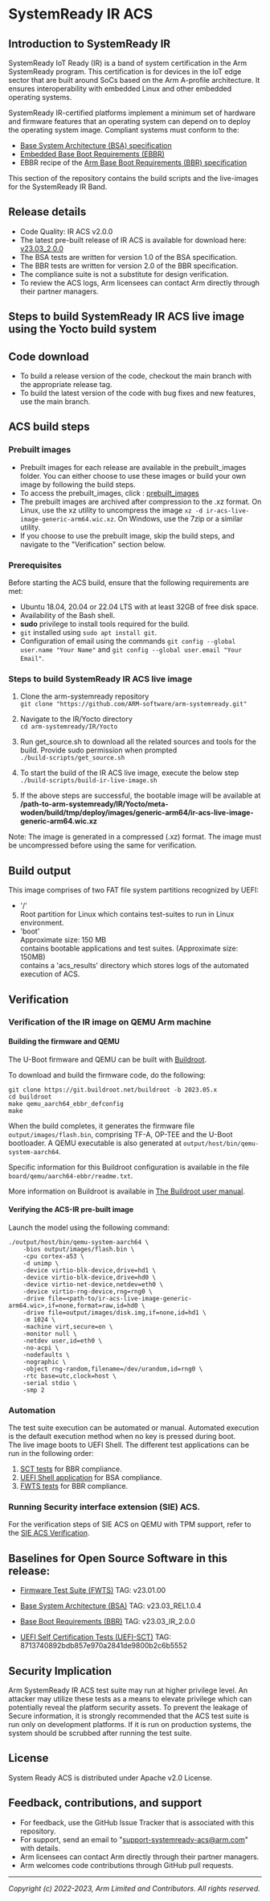 # SystemReady IR ACS

## Introduction to SystemReady IR
SystemReady IoT Ready (IR) is a band of system certification in the Arm SystemReady program. This certification is for devices in the IoT edge sector that are built around SoCs based on the Arm A-profile architecture. It ensures interoperability with embedded Linux and other embedded operating systems.

SystemReady IR-certified platforms implement a minimum set of hardware and firmware features that an operating system can depend on to deploy the operating system image. Compliant systems must conform to the:
* [Base System Architecture (BSA) specification](https://developer.arm.com/documentation/den0094/latest)
* [Embedded Base Boot Requirements (EBBR)](https://developer.arm.com/architectures/platform-design/embedded-systems)
* EBBR recipe of the [Arm Base Boot Requirements (BBR) specification](https://developer.arm.com/documentation/den0044/latest)

This section of the repository contains the build scripts and the live-images for the SystemReady IR Band.

## Release details
 - Code Quality: IR ACS v2.0.0
 - The latest pre-built release of IR ACS is available for download here: [v23.03_2.0.0](https://github.com/ARM-software/arm-systemready/tree/main/IR/prebuilt_images/v23.03_2.0.0)
 - The BSA tests are written for version 1.0 of the BSA specification.
 - The BBR tests are written for version 2.0 of the BBR specification.
 - The compliance suite is not a substitute for design verification.
 - To review the ACS logs, Arm licensees can contact Arm directly through their partner managers.



## Steps to build SystemReady IR ACS live image using the Yocto build system

## Code download
- To build a release version of the code, checkout the main branch with the appropriate release tag.
- To build the latest version of the code with bug fixes and new features, use the main branch.

## ACS build steps

### Prebuilt images
- Prebuilt images for each release are available in the prebuilt_images folder. You can either choose to use these images or build your own image by following the build steps.
- To access the prebuilt_images, click : [prebuilt_images](prebuilt_images/)
- The prebuilt images are archived after compression to the .xz format. On Linux, use the xz utility to uncompress the image `xz -d ir-acs-live-image-generic-arm64.wic.xz`. On Windows, use the 7zip or a similar utility.
- If you choose to use the prebuilt image, skip the build steps, and navigate to the "Verification" section below.


### Prerequisites
Before starting the ACS build, ensure that the following requirements are met:
 - Ubuntu 18.04, 20.04 or 22.04 LTS with at least 32GB of free disk space.
 - Availability of the Bash shell.
 - **sudo** privilege to install tools required for the build.
 - `git` installed using `sudo apt install git`.
 - Configuration of email using the commands `git config --global user.name "Your Name"` and `git config --global user.email "Your Email"`.

### Steps to build SystemReady IR ACS live image
1. Clone the arm-systemready repository <br />
 `git clone "https://github.com/ARM-software/arm-systemready.git"`

2. Navigate to the IR/Yocto directory <br />
 `cd arm-systemready/IR/Yocto`

3. Run get_source.sh to download all the related sources and tools for the build. Provide sudo permission when prompted <br />
 `./build-scripts/get_source.sh` <br />

4. To start the build of the IR ACS live image, execute the below step <br />
 `./build-scripts/build-ir-live-image.sh`

5. If the above steps are successful, the bootable image will be available at <br />
  **/path-to-arm-systemready/IR/Yocto/meta-woden/build/tmp/deploy/images/generic-arm64/ir-acs-live-image-generic-arm64.wic.xz**

Note: The image is generated in a compressed (.xz) format. The image must be uncompressed before using the same for verification.<br />

## Build output
This image comprises of two FAT file system partitions recognized by UEFI: <br />
- '/' <br />
  Root partition for Linux which contains test-suites to run in Linux environment. <br/>
- 'boot' <br />
  Approximate size: 150 MB <br />
  contains bootable applications and test suites. (Approximate size: 150MB) <br />
  contains a 'acs_results' directory which stores logs of the automated execution of ACS.

## Verification

### Verification of the IR image on QEMU Arm machine

#### Building the firmware and QEMU

The U-Boot firmware and QEMU can be built with
[Buildroot](https://buildroot.org/).

To download and build the firmware code, do the following:

```
git clone https://git.buildroot.net/buildroot -b 2023.05.x
cd buildroot
make qemu_aarch64_ebbr_defconfig
make
```

When the build completes, it generates the firmware file
`output/images/flash.bin`, comprising TF-A, OP-TEE and the U-Boot bootloader. A
QEMU executable is also generated at `output/host/bin/qemu-system-aarch64`.

Specific information for this Buildroot configuration is available in the file
`board/qemu/aarch64-ebbr/readme.txt`.

More information on Buildroot is available in [The Buildroot user
manual](https://buildroot.org/downloads/manual/manual.html).

#### Verifying the ACS-IR pre-built image

Launch the model using the following command:

```
./output/host/bin/qemu-system-aarch64 \
    -bios output/images/flash.bin \
    -cpu cortex-a53 \
    -d unimp \
    -device virtio-blk-device,drive=hd1 \
    -device virtio-blk-device,drive=hd0 \
    -device virtio-net-device,netdev=eth0 \
    -device virtio-rng-device,rng=rng0 \
    -drive file=<path-to/ir-acs-live-image-generic-arm64.wic>,if=none,format=raw,id=hd0 \
    -drive file=output/images/disk.img,if=none,id=hd1 \
    -m 1024 \
    -machine virt,secure=on \
    -monitor null \
    -netdev user,id=eth0 \
    -no-acpi \
    -nodefaults \
    -nographic \
    -object rng-random,filename=/dev/urandom,id=rng0 \
    -rtc base=utc,clock=host \
    -serial stdio \
    -smp 2
```

### Automation
The test suite execution can be automated or manual. Automated execution is the default execution method when no key is pressed during boot. <br />
The live image boots to UEFI Shell. The different test applications can be run in the following order:

1. [SCT tests](https://github.com/ARM-software/bbr-acs/blob/main/README.md) for BBR compliance.
2. [UEFI Shell application](https://github.com/ARM-software/bsa-acs/blob/main/README.md) for BSA compliance.
3. [FWTS tests](https://github.com/ARM-software/bbr-acs/blob/main/README.md) for BBR compliance.

### Running Security interface extension (SIE) ACS.

For the verification steps of SIE ACS on QEMU with TPM support, refer to the [SIE ACS Verification](../../common/docs/SIE_ACS_Verification.md).

## Baselines for Open Source Software in this release:

- [Firmware Test Suite (FWTS)](http://kernel.ubuntu.com/git/hwe/fwts.git) TAG: v23.01.00

- [Base System Architecture (BSA)](https://github.com/ARM-software/bsa-acs) TAG: v23.03_REL1.0.4

- [Base Boot Requirements (BBR)](https://github.com/ARM-software/bbr-acs) TAG: v23.03_IR_2.0.0

- [UEFI Self Certification Tests (UEFI-SCT)](https://github.com/tianocore/edk2-test) TAG: 8713740892bdb857e970a2841de9800b2c6b5552



## Security Implication
Arm SystemReady IR ACS test suite may run at higher privilege level. An attacker may utilize these tests as a means to elevate privilege which can potentially reveal the platform security assets. To prevent the leakage of Secure information, it is strongly recommended that the ACS test suite is run only on development platforms. If it is run on production systems, the system should be scrubbed after running the test suite.

## License
System Ready ACS is distributed under Apache v2.0 License.

## Feedback, contributions, and support

 - For feedback, use the GitHub Issue Tracker that is associated with this repository.
 - For support, send an email to "support-systemready-acs@arm.com" with details.
 - Arm licensees can contact Arm directly through their partner managers.
 - Arm welcomes code contributions through GitHub pull requests.

--------------

*Copyright (c) 2022-2023, Arm Limited and Contributors. All rights reserved.*

